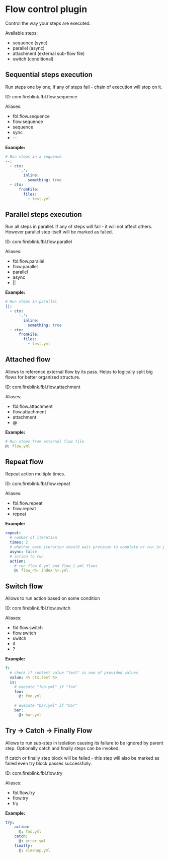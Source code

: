 # Flow control plugin

Control the way your steps are executed.

Available steps:
- sequence (sync)
- parallel (async)
- attachment (external sub-flow file)
- switch (conditional)


## Sequential steps execution

Run steps one by one, if any of steps fail - chain of execution will stop on it.

ID: com.fireblink.fbl.flow.sequence

Aliases:
 - fbl.flow.sequence
 - flow.sequence
 - sequence
 - sync
 - \--

**Example:**

```yaml
# Run steps in a sequence
--:
  - ctx:
      '.':
        inline: 
          something: true
  - ctx: 
      fromFile:
        files: 
          - test.yml 
```

## Parallel steps execution

Run all steps in parallel. If any of steps will fail - it will not affect others. However parallel step itself will be marked as failed.

ID: com.fireblink.fbl.flow.parallel

Aliases:
 - fbl.flow.parallel
 - flow.parallel
 - parallel
 - async
 - ||
 
**Example:** 
 
```yaml
# Run steps in parallel
||:
  - ctx:
      '.':
        inline: 
          something: true
  - ctx: 
      fromFile:
        files: 
          - test.yml 
```

## Attached flow

Allows to reference external flow by its pass. Helps to logically split big flows for better organized structure.

ID: com.fireblink.fbl.flow.attachment

Aliases:
 - fbl.flow.attachment
 - flow.attachment
 - attachment
 - @
 
**Example:**

```yaml
# Run steps from external flow file
@: flow.yml 
```

## Repeat flow

Repeat action multiple times.

ID: com.fireblink.fbl.flow.repeat

Aliases:
 - fbl.flow.repeat
 - flow.repeat
 - repeat

**Example:**

```yaml
repeat:
  # number of iteration
  times: 2
  # whether each iteration should wait previous to complete or run in parallel
  async: false
  # action to run
  action: 
    # run flow_0.yml and flow_1.yml flows
    @: flow_<%- index %>.yml                 
```

## Switch flow

Allows to run action based on some condition

ID: com.fireblink.fbl.flow.switch

Aliases:
 - fbl.flow.switch
 - flow.switch
 - switch
 - if
 - ? 
 
**Example:**

```yaml
?: 
  # check if context value "test" is one of provided values
  value: <% ctx.test %>
  is:
    # execute "foo.yml" if "foo"
    foo: 
      @: foo.yml
      
    # execute "bar.yml" if "bar"
    bar: 
      @: bar.yml
```

## Try -> Catch -> Finally Flow

Allows to run sub-step in isolation causing its failure to be ignored by parent step.
Optionally catch and finally steps can be invoked.

If catch or finally step block will be failed - this step will also be marked as failed even try block passes successfully.

ID: com.fireblink.fbl.flow.try

Aliases:
 - fbl.flow.try
 - flow.try
 - try
 
**Example:**

```yaml
try:
    action:
      @: foo.yml
    catch:
      @: error.yml
    finally:
      @: cleanup.yml
```